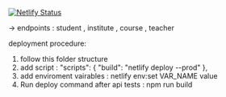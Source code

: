 [![Netlify Status](https://api.netlify.com/api/v1/badges/e9f165ee-578e-4d47-b2f9-27d34d45a6ea/deploy-status)](https://app.netlify.com/sites/netlify-backend/deploys)

<p> -> endpoints : student , institute , course , teacher</p>
<p>deployment procedure:
<ol><li>follow this folder structure </li>
<li>add script : "scripts": {
    "build": "netlify deploy --prod"
  },
 </li>
  <li>add enviroment vairables : netlify env:set VAR_NAME value
</li>
  <li>Run deploy command after api tests : npm run build</li>
</ol>
</p>
